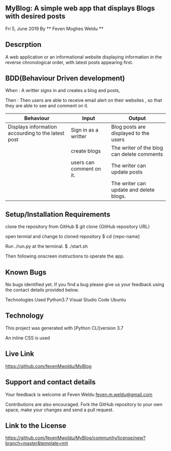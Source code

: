 ## MyBlog: A simple web app that displays Blogs with desired posts
Fri 5, June 2019 By ** Feven Moghes Weldu **

## Descrption
A web application or an informational website displaying information in the reverse chronological order, with latest posts appearing first.

## BDD(Behaviour Driven development)
When : A writter signs in and creates a blog and posts,

Then : Then users are able to receive email alert on their websites , so that they are able to see and comment on it.

| Behaviour                                        | Input                                  | Output                                      |
|--------------------------------------------------|----------------------------------------|---------------------------------------------|
|Displays information accourding to the latest post|Sign in as a writter                    |Blog posts are displayed to the users        |
|                                                  |create blogs                            |The writer of the blog can delete comments   |
|                                                  |users can comment on it.                |The writer can update posts|                 |
|                                                  |                                        |The writer can update and delete blogs.      |

## Setup/Installation Requirements
clone the repository from GitHub $ git clone {GitHub repository URL}

open termial and change to cloned repository $ cd {repo-name}

Run ./run.py at the terminal. $ ./start.sh

Then following onscreen instructions to operate the app.

## Known Bugs
No bugs identified yet. If you find a bug please give us your feedback using the contact details provided below.

Technologies Used Python3.7 Visual Studio Code Ubuntu

## Technology
This project was generated with [Python CLI]version 3.7

An inline CSS is used

## Live Link
https://github.com/fevenMwoldu/MyBlog

## Support and contact details
Your feedback is welcome at Feven Weldu feven.m.weldu@gmail.com

Contributions are also encouraged. Fork the GitHub repository to your own space, make your changes and send a pull request.

## Link to the License
https://github.com/fevenMwoldu/MyBlog/community/license/new?branch=master&template=mit